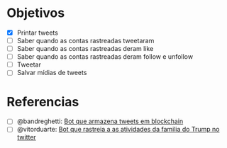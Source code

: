 # Objetivos

- [x] Printar tweets
- [ ] Saber quando as contas rastreadas tweetaram
- [ ] Saber quando as contas rastreadas deram like
- [ ] Saber quando as contas rastreadas deram follow e unfollow
- [ ] Tweetar
- [ ] Salvar mídias de tweets

# Referencias

- [ ] @bandreghetti: [Bot que armazena tweets em blockchain](https://twitter.com/save_the_tweet)
- [ ] @vitorduarte: [Bot que rastreia a as atividades da familia do Trump no twitter](https://twitter.com/TrumpsAlert)

